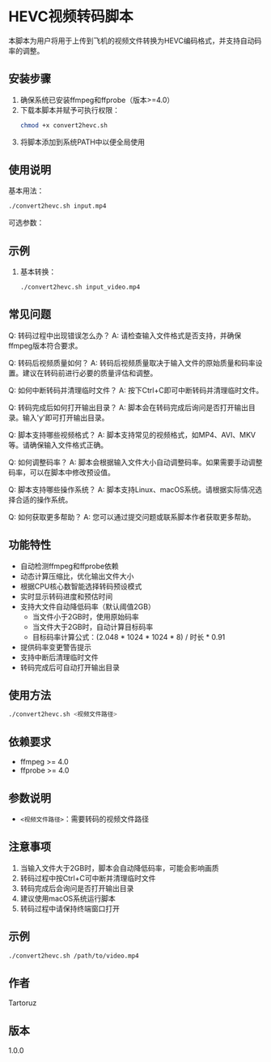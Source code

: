 # HEVC视频转码脚本

本脚本为用户将用于上传到飞机的视频文件转换为HEVC编码格式，并支持自动码率的调整。

## 安装步骤

1. 确保系统已安装ffmpeg和ffprobe（版本>=4.0）
2. 下载本脚本并赋予可执行权限：
   ```bash
   chmod +x convert2hevc.sh
   ```
3. 将脚本添加到系统PATH中以便全局使用

## 使用说明

基本用法：
```bash
./convert2hevc.sh input.mp4
```

可选参数：


## 示例

1. 基本转换：
   ```bash
   ./convert2hevc.sh input_video.mp4
   ```

## 常见问题

Q: 转码过程中出现错误怎么办？
A: 请检查输入文件格式是否支持，并确保ffmpeg版本符合要求。

Q: 转码后视频质量如何？
A: 转码后视频质量取决于输入文件的原始质量和码率设置。建议在转码前进行必要的质量评估和调整。

Q: 如何中断转码并清理临时文件？
A: 按下Ctrl+C即可中断转码并清理临时文件。

Q: 转码完成后如何打开输出目录？
A: 脚本会在转码完成后询问是否打开输出目录。输入'y'即可打开输出目录。

Q: 脚本支持哪些视频格式？
A: 脚本支持常见的视频格式，如MP4、AVI、MKV等。请确保输入文件格式正确。

Q: 如何调整码率？
A: 脚本会根据输入文件大小自动调整码率。如果需要手动调整码率，可以在脚本中修改预设值。

Q: 脚本支持哪些操作系统？
A: 脚本支持Linux、macOS系统。请根据实际情况选择合适的操作系统。

Q: 如何获取更多帮助？
A: 您可以通过提交问题或联系脚本作者获取更多帮助。

## 功能特性

- 自动检测ffmpeg和ffprobe依赖
- 动态计算压缩比，优化输出文件大小
- 根据CPU核心数智能选择转码预设模式
- 实时显示转码进度和预估时间
- 支持大文件自动降低码率（默认阈值2GB）
  - 当文件小于2GB时，使用原始码率
  - 当文件大于2GB时，自动计算目标码率
  - 目标码率计算公式：(2.048 * 1024 * 1024 * 8) / 时长 * 0.91
- 提供码率变更警告提示
- 支持中断后清理临时文件
- 转码完成后可自动打开输出目录

## 使用方法

```bash
./convert2hevc.sh <视频文件路径>
```

## 依赖要求

- ffmpeg >= 4.0
- ffprobe >= 4.0

## 参数说明

- `<视频文件路径>`：需要转码的视频文件路径

## 注意事项

1. 当输入文件大于2GB时，脚本会自动降低码率，可能会影响画质
2. 转码过程中按Ctrl+C可中断并清理临时文件
3. 转码完成后会询问是否打开输出目录
4. 建议使用macOS系统运行脚本
5. 转码过程中请保持终端窗口打开

## 示例

```bash
./convert2hevc.sh /path/to/video.mp4
```

## 作者

Tartoruz

## 版本

1.0.0